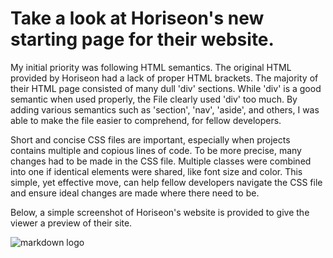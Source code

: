 # Take a look at Horiseon's new starting page for their website. 

My initial priority was following HTML semantics. The original HTML provided by Horiseon had a lack of proper HTML brackets. The majority of their HTML page consisted of many dull 'div' sections. While 'div' is a good semantic when used properly, the File clearly used 'div' too much. By adding various semantics such as 'section', 'nav', 'aside', and others, I was able to make the file easier to comprehend, for fellow developers.

Short and concise CSS files are important, especially when projects contains multiple and copious lines of code. To be more precise, many changes had to be made in the CSS file. Multiple classes were combined into one if identical elements were shared, like font size and color. This simple, yet effective move, can help fellow developers navigate the CSS file and ensure ideal changes are made where there need to be. 

Below, a simple screenshot of Horiseon's website is provided to give the viewer a preview of their site. 

![markdown logo](./assets/images/ScreenshotWebsite.png)


